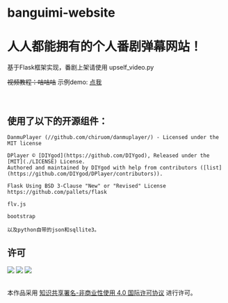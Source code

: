 # banguimi-website
<h1>人人都能拥有的个人番剧弹幕网站！</h1>
<p>基于Flask框架实现，番剧上架请使用 upself_video.py</p>
<s>视频教程：咕咕咕</s>
示例demo: <a href="http://101.43.140.188">点我</a><br/><br/><br/>
<h2>使用了以下的开源组件：</h2>

~~~
DanmuPlayer (//github.com/chiruom/danmuplayer/) - Licensed under the MIT license

DPlayer © [DIYgod](https://github.com/DIYgod), Released under the [MIT](./LICENSE) License.
Authored and maintained by DIYgod with help from contributors ([list](https://github.com/DIYgod/DPlayer/contributors)).

Flask Using BSD 3-Clause "New" or "Revised" License
https://github.com/pallets/flask

flv.js

bootstrap

以及python自带的json和sqllite3。
~~~


## 许可

![](https://creativecommons.org/images/deed/cc_icon_black_x2.png)
![](https://creativecommons.org/images/deed/attribution_icon_black_x2.png)
![](https://creativecommons.org/images/deed/nc-jp_blue_2x.png)

<br />本作品采用 [知识共享署名-非商业性使用 4.0 国际许可协议](https://creativecommons.org/licenses/by-nc/4.0/deed.zh) 进行许可。
